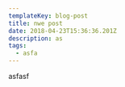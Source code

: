 ```yaml
---
templateKey: blog-post
title: nwe post
date: 2018-04-23T15:36:36.201Z
description: as
tags:
  - asfa
---
```

asfasf
